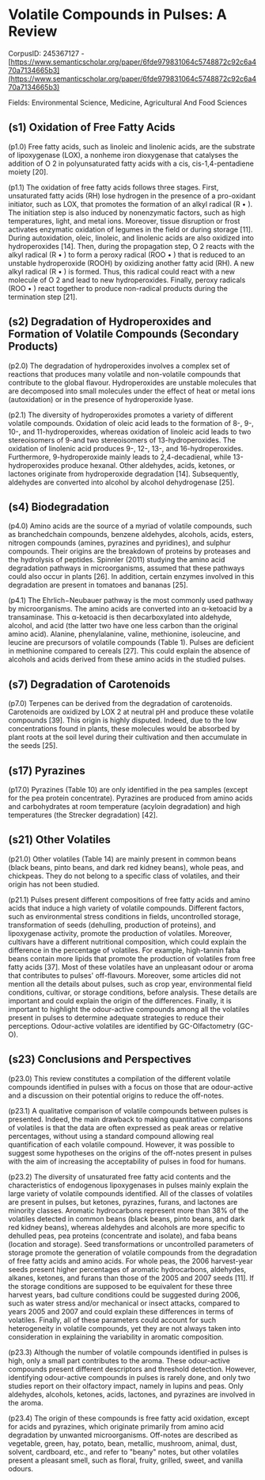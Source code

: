 # Volatile Compounds in Pulses: A Review

CorpusID: 245367127 - [https://www.semanticscholar.org/paper/6fde979831064c5748872c92c6a470a7134665b3](https://www.semanticscholar.org/paper/6fde979831064c5748872c92c6a470a7134665b3)

Fields: Environmental Science, Medicine, Agricultural And Food Sciences

## (s1) Oxidation of Free Fatty Acids
(p1.0) Free fatty acids, such as linoleic and linolenic acids, are the substrate of lipoxygenase (LOX), a nonheme iron dioxygenase that catalyses the addition of O 2 in polyunsaturated fatty acids with a cis, cis-1,4-pentadiene moiety [20].

(p1.1) The oxidation of free fatty acids follows three stages. First, unsaturated fatty acids (RH) lose hydrogen in the presence of a pro-oxidant initiator, such as LOX, that promotes the formation of an alkyl radical (R • ). The initiation step is also induced by nonenzymatic factors, such as high temperatures, light, and metal ions. Moreover, tissue disruption or frost activates enzymatic oxidation of legumes in the field or during storage [11]. During autoxidation, oleic, linoleic, and linolenic acids are also oxidized into hydroperoxides [14]. Then, during the propagation step, O 2 reacts with the alkyl radical (R • ) to form a peroxy radical (ROO • ) that is reduced to an unstable hydroperoxide (ROOH) by oxidizing another fatty acid (RH). A new alkyl radical (R • ) is formed. Thus, this radical could react with a new molecule of O 2 and lead to new hydroperoxides. Finally, peroxy radicals (ROO • ) react together to produce non-radical products during the termination step [21].
## (s2) Degradation of Hydroperoxides and Formation of Volatile Compounds (Secondary Products)
(p2.0) The degradation of hydroperoxides involves a complex set of reactions that produces many volatile and non-volatile compounds that contribute to the global flavour. Hydroperoxides are unstable molecules that are decomposed into small molecules under the effect of heat or metal ions (autoxidation) or in the presence of hydroperoxide lyase.

(p2.1) The diversity of hydroperoxides promotes a variety of different volatile compounds. Oxidation of oleic acid leads to the formation of 8-, 9-, 10-, and 11-hydroperoxides, whereas oxidation of linoleic acid leads to two stereoisomers of 9-and two stereoisomers of 13-hydroperoxides. The oxidation of linolenic acid produces 9-, 12-, 13-, and 16-hydroperoxides. Furthermore, 9-hydroperoxide mainly leads to 2,4-decadienal, while 13-hydroperoxides produce hexanal. Other aldehydes, acids, ketones, or lactones originate from hydroperoxide degradation [14]. Subsequently, aldehydes are converted into alcohol by alcohol dehydrogenase [25].
## (s4) Biodegradation
(p4.0) Amino acids are the source of a myriad of volatile compounds, such as branchedchain compounds, benzene aldehydes, alcohols, acids, esters, nitrogen compounds (amines, pyrazines and pyridines), and sulphur compounds. Their origins are the breakdown of proteins by proteases and the hydrolysis of peptides. Spinnler (2011) studying the amino acid degradation pathways in microorganisms, assumed that these pathways could also occur in plants [26]. In addition, certain enzymes involved in this degradation are present in tomatoes and bananas [25].

(p4.1) The Ehrlich−Neubauer pathway is the most commonly used pathway by microorganisms. The amino acids are converted into an α-ketoacid by a transaminase. This α-ketoacid is then decarboxylated into aldehyde, alcohol, and acid (the latter two have one less carbon than the original amino acid). Alanine, phenylalanine, valine, methionine, isoleucine, and leucine are precursors of volatile compounds (Table 1). Pulses are deficient in methionine compared to cereals [27]. This could explain the absence of alcohols and acids derived from these amino acids in the studied pulses.
## (s7) Degradation of Carotenoids
(p7.0) Terpenes can be derived from the degradation of carotenoids. Carotenoids are oxidized by LOX 2 at neutral pH and produce these volatile compounds [39]. This origin is highly disputed. Indeed, due to the low concentrations found in plants, these molecules would be absorbed by plant roots at the soil level during their cultivation and then accumulate in the seeds [25].
## (s17) Pyrazines
(p17.0) Pyrazines (Table 10) are only identified in the pea samples (except for the pea protein concentrate). Pyrazines are produced from amino acids and carbohydrates at room temperature (acyloin degradation) and high temperatures (the Strecker degradation) [42].
## (s21) Other Volatiles
(p21.0) Other volatiles (Table 14) are mainly present in common beans (black beans, pinto beans, and dark red kidney beans), whole peas, and chickpeas. They do not belong to a specific class of volatiles, and their origin has not been studied.

(p21.1) Pulses present different compositions of free fatty acids and amino acids that induce a high variety of volatile compounds. Different factors, such as environmental stress conditions in fields, uncontrolled storage, transformation of seeds (dehulling, production of proteins), and lipoxygenase activity, promote the production of volatiles. Moreover, cultivars have a different nutritional composition, which could explain the difference in the percentage of volatiles. For example, high-tannin faba beans contain more lipids that promote the production of volatiles from free fatty acids [37]. Most of these volatiles have an unpleasant odour or aroma that contributes to pulses' off-flavours. Moreover, some articles did not mention all the details about pulses, such as crop year, environmental field conditions, cultivar, or storage conditions, before analysis. These details are important and could explain the origin of the differences. Finally, it is important to highlight the odour-active compounds among all the volatiles present in pulses to determine adequate strategies to reduce their perceptions. Odour-active volatiles are identified by GC-Olfactometry (GC-O).
## (s23) Conclusions and Perspectives
(p23.0) This review constitutes a compilation of the different volatile compounds identified in pulses with a focus on those that are odour-active and a discussion on their potential origins to reduce the off-notes.

(p23.1) A qualitative comparison of volatile compounds between pulses is presented. Indeed, the main drawback to making quantitative comparisons of volatiles is that the data are often expressed as peak areas or relative percentages, without using a standard compound allowing real quantification of each volatile compound. However, it was possible to suggest some hypotheses on the origins of the off-notes present in pulses with the aim of increasing the acceptability of pulses in food for humans.

(p23.2) The diversity of unsaturated free fatty acid contents and the characteristics of endogenous lipoxygenases in pulses mainly explain the large variety of volatile compounds identified. All of the classes of volatiles are present in pulses, but ketones, pyrazines, furans, and lactones are minority classes. Aromatic hydrocarbons represent more than 38% of the volatiles detected in common beans (black beans, pinto beans, and dark red kidney beans), whereas aldehydes and alcohols are more specific to dehulled peas, pea proteins (concentrate and isolate), and faba beans (location and storage). Seed transformations or uncontrolled parameters of storage promote the generation of volatile compounds from the degradation of free fatty acids and amino acids. For whole peas, the 2006 harvest-year seeds present higher percentages of aromatic hydrocarbons, aldehydes, alkanes, ketones, and furans than those of the 2005 and 2007 seeds [11]. If the storage conditions are supposed to be equivalent for these three harvest years, bad culture conditions could be suggested during 2006, such as water stress and/or mechanical or insect attacks, compared to years 2005 and 2007 and could explain these differences in terms of volatiles. Finally, all of these parameters could account for such heterogeneity in volatile compounds, yet they are not always taken into consideration in explaining the variability in aromatic composition.

(p23.3) Although the number of volatile compounds identified in pulses is high, only a small part contributes to the aroma. These odour-active compounds present different descriptors and threshold detection. However, identifying odour-active compounds in pulses is rarely done, and only two studies report on their olfactory impact, namely in lupins and peas. Only aldehydes, alcohols, ketones, acids, lactones, and pyrazines are involved in the aroma.

(p23.4) The origin of these compounds is free fatty acid oxidation, except for acids and pyrazines, which originate primarily from amino acid degradation by unwanted microorganisms. Off-notes are described as vegetable, green, hay, potato, bean, metallic, mushroom, animal, dust, solvent, cardboard, etc., and refer to "beany" notes, but other volatiles present a pleasant smell, such as floral, fruity, grilled, sweet, and vanilla odours.
